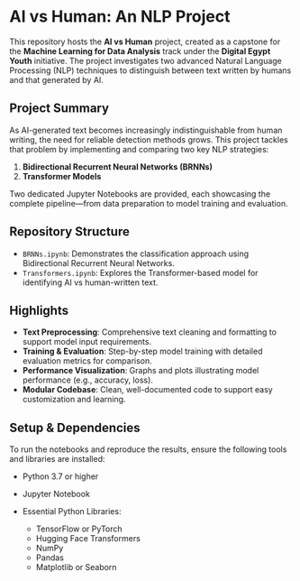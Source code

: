 # AI vs Human: An NLP Project

This repository hosts the **AI vs Human** project, created as a capstone for the **Machine Learning for Data Analysis** track under the **Digital Egypt Youth** initiative. The project investigates two advanced Natural Language Processing (NLP) techniques to distinguish between text written by humans and that generated by AI.

## Project Summary

As AI-generated text becomes increasingly indistinguishable from human writing, the need for reliable detection methods grows. This project tackles that problem by implementing and comparing two key NLP strategies:

1. **Bidirectional Recurrent Neural Networks (BRNNs)**
2. **Transformer Models**

Two dedicated Jupyter Notebooks are provided, each showcasing the complete pipeline—from data preparation to model training and evaluation.

## Repository Structure

* `BRNNs.ipynb`: Demonstrates the classification approach using Bidirectional Recurrent Neural Networks.
* `Transformers.ipynb`: Explores the Transformer-based model for identifying AI vs human-written text.

## Highlights

* **Text Preprocessing**: Comprehensive text cleaning and formatting to support model input requirements.
* **Training & Evaluation**: Step-by-step model training with detailed evaluation metrics for comparison.
* **Performance Visualization**: Graphs and plots illustrating model performance (e.g., accuracy, loss).
* **Modular Codebase**: Clean, well-documented code to support easy customization and learning.

## Setup & Dependencies

To run the notebooks and reproduce the results, ensure the following tools and libraries are installed:

* Python 3.7 or higher
* Jupyter Notebook
* Essential Python Libraries:

  * TensorFlow or PyTorch
  * Hugging Face Transformers
  * NumPy
  * Pandas
  * Matplotlib or Seaborn

